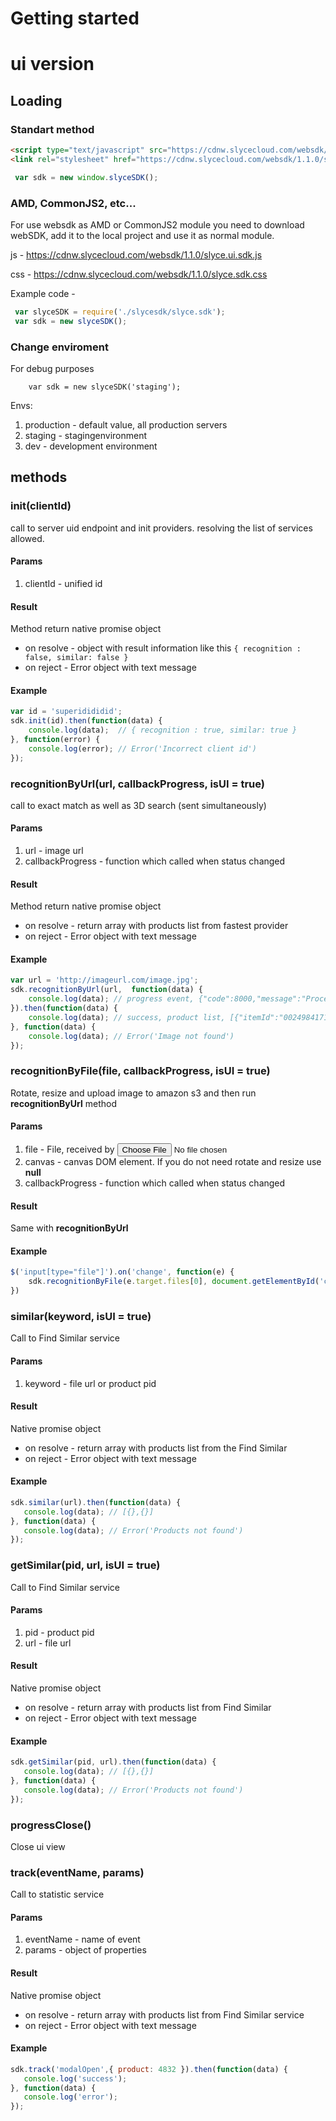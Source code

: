 # Getting started

# ui version

## Loading

### Standart method
```html
<script type="text/javascript" src="https://cdnw.slycecloud.com/websdk/1.1.0/slyce.ui.sdk.js"></script>
<link rel="stylesheet" href="https://cdnw.slycecloud.com/websdk/1.1.0/slyce.sdk.css">
```
```javascript
 var sdk = new window.slyceSDK();
```

### AMD, CommonJS2, etc...
For use websdk as AMD or CommonJS2 module you need to download webSDK, add it to the local project and use it as normal module.

js - https://cdnw.slycecloud.com/websdk/1.1.0/slyce.ui.sdk.js

css - https://cdnw.slycecloud.com/websdk/1.1.0/slyce.sdk.css

Example code - 
```javascript
 var slyceSDK = require('./slycesdk/slyce.sdk');
 var sdk = new slyceSDK();
```

### Change enviroment
For debug purposes
```
    var sdk = new slyceSDK('staging');
```
Envs:
 1. production - default value, all production servers
 2. staging - stagingenvironment
 3. dev - development environment


## methods
### init(clientId)
call to server uid endpoint and init providers. resolving the list of services allowed.

#### Params
 1. clientId - unified id

#### Result
Method return native promise object

 - on resolve - object with result information like this `{ recognition : false, similar: false }`
 - on reject - Error object with text message

#### Example

```javascript
var id = 'superidididid';
sdk.init(id).then(function(data) {
    console.log(data);  // { recognition : true, similar: true }
}, function(error) {
    console.log(error); // Error('Incorrect client id')
});
```

### recognitionByUrl(url, callbackProgress, isUI = true)
call to exact match as well as 3D search (sent simultaneously)

#### Params
1. url - image url
2. callbackProgress - function which called when status changed

#### Result
Method return native promise object
 - on resolve - return array with products list from fastest provider
 - on reject - Error object with text message

#### Example
```javascript
var url = 'http://imageurl.com/image.jpg';
sdk.recognitionByUrl(url,  function(data) {
    console.log(data); // progress event, {"code":8000,"message":"Processing started","progress":20,"token":"d1fL0USvp_ZotmfhmH4Vcw"}
}).then(function(data) {
    console.log(data); // success, product list, [{"itemId":"0024984171","productDescription":"Popover fit, Drawstring hood, Long sleeves, Front kangaroo pocket","productImageURL":"https://pics.ae.com/is/image/aeo/0195_9585_604_f?$pdp-main_small$","productImages":["https://pics.ae.com/is/image/aeo/0195_9585_604_f?$pdp-main_small$"],"productName":"AEO Men's Baja Hooded Sweater (Deep Burgundy)","productPrice":"69.95","productURL":""}]
}, function(data) {
    console.log(data); // Error('Image not found')
});
```

### recognitionByFile(file, callbackProgress, isUI = true)
Rotate, resize and upload image to amazon s3 and then run **recognitionByUrl** method

#### Params
1. file - File, received by <input type="file">
2. canvas - canvas DOM element. If you do not need rotate and resize use **null**
3. callbackProgress - function which called when status changed
#### Result
Same with **recognitionByUrl**

#### Example
```javascript
$('input[type="file"]').on('change', function(e) {
    sdk.recognitionByFile(e.target.files[0], document.getElementById('canvas'),  function(data) { }).then(function(data) {}, function(data) {});
})
```

### similar(keyword, isUI = true)
Call to Find Similar service

#### Params
1. keyword - file url or product pid

#### Result
Native promise object
 - on resolve - return array with products list from the Find Similar
 - on reject - Error object with text message

#### Example
```javascript
sdk.similar(url).then(function(data) {
   console.log(data); // [{},{}]
}, function(data) {
   console.log(data); // Error('Products not found')
});
```


### getSimilar(pid, url, isUI = true)
Call to Find Similar service

#### Params
1. pid - product pid
1. url - file url

#### Result
Native promise object
 - on resolve - return array with products list from Find Similar
 - on reject - Error object with text message

#### Example
```javascript
sdk.getSimilar(pid, url).then(function(data) {
   console.log(data); // [{},{}]
}, function(data) {
   console.log(data); // Error('Products not found')
});
```



### progressClose()
Close ui view


### track(eventName, params)
Call to statistic service

#### Params
1. eventName - name of event
2. params - object of properties

#### Result
Native promise object
 - on resolve - return array with products list from Find Similar service
 - on reject - Error object with text message

#### Example
```javascript
sdk.track('modalOpen',{ product: 4832 }).then(function(data) {
   console.log('success');
}, function(data) {
   console.log('error');
});
```
